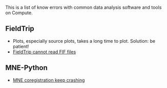 This is a list of know errors with common data analysis software and tools on Compute.

## FieldTrip
* Plots, especially source plots, takes a long time to plot. Solution: be patient!
* [FieldTrip cannot read FIF files](https://github.com/natmegsweden/NatMEG_Wiki/wiki/Undefined-function-'fiff_read_epochs')

## MNE-Python
* [MNE coregistration keep crashing](https://github.com/natmegsweden/NatMEG_Wiki/wiki/MNE-coregistration-crash)